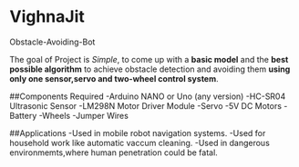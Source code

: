 # VighnaJit
Obstacle-Avoiding-Bot

The goal of Project is *Simple*, to come up with a **basic model** and the **best possible algorithm** to achieve obstacle detection and avoiding them **using only one sensor,servo and two-wheel control system**.

##Components Required
-Arduino NANO or Uno (any version)
-HC-SR04 Ultrasonic Sensor
-LM298N Motor Driver Module
-Servo
-5V DC Motors
-Battery
-Wheels
-Jumper Wires

##Applications
-Used in mobile robot navigation systems.
-Used for household work like automatic vaccum cleaning.
-Used in dangerous environmemts,where human penetration could be fatal.
